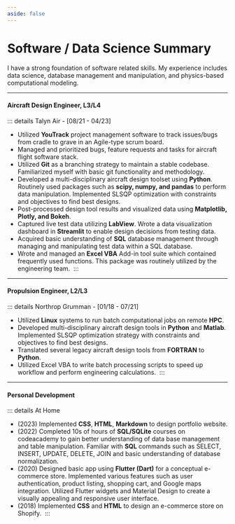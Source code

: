 ```yaml
---
aside: false
---
```


# Software / Data Science Summary
I have a strong foundation of software related skills. My experience includes data science, database management and manipulation, and physics-based computational modeling.  
- - - -
#### Aircraft Design Engineer, L3/L4
::: details Talyn Air - [08/21 - 04/23]
- Utilized **YouTrack** project management software to track issues/bugs from cradle to grave in an Agile-type scrum board.
- Managed and prioritized bugs, feature requests and tasks for aircraft flight software stack.
- Utilized **Git** as a branching strategy to maintain a stable codebase. Familiarized myself with basic git functionality and methodology. 
- Developed a multi-disciplinary aircraft design toolset using **Python**. Routinely used packages such as **scipy, numpy, and pandas** to perform data manipulation. Implemented SLSQP optimization with constraints and objectives to find best designs. 
- Post-processed design tool results and visualized data using **Matplotlib, Plotly, and Bokeh**. 
- Captured live test data utilizing **LabView**. Wrote a data visualization dashboard in **Streamlit** to enable design decisions from testing data. 
- Acquired basic understanding of **SQL** database management through managing and manipulating test data within a SQL database.
- Wrote and managed an **Excel VBA** Add-in tool suite which contained frequently used functions. This package was routinely utilized by the engineering team. 
:::
- - - -
#### Propulsion Engineer, L2/L3
::: details Northrop Grumman - [01/18 - 07/21]
- Utilized **Linux** systems to run batch computational jobs on remote **HPC**.
- Developed multi-disciplinary aircraft design tools in **Python** and **Matlab**. Implemented SLSQP optimization strategy with constraints and objectives to find best designs. 
- Translated several legacy aircraft design tools from **FORTRAN** to **Python**. 
- Utilized Excel VBA to write batch processing scripts to speed up workflow and perform engineering calculations. 
:::
- - - -
#### Personal Development
::: details At Home
- (2023) Implemented **CSS**, **HTML**, **Markdown** to design portfolio website.
- (2022) Completed 10s of hours of **SQL/SQLite** courses on codeacademy to gain better understanding of data base management and table manipulation. Familiar with **SQL** commands such as SELECT, INSERT, UPDATE, DELETE, JOIN and basic understanding of database normalization.
- (2020) Designed basic app using **Flutter (Dart)** for a conceptual e-commerce store. Implemented various features such as user authentication, product listing, shopping cart, and Google maps integration. Utilized Flutter widgets and Material Design to create a visually appealing and responsive user interface.
- (2018) Implemented **CSS** and **HTML** to design an e-commerce store on Shopify. 
:::